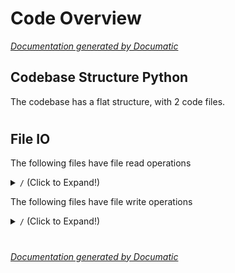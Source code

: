 # Code Overview

[_Documentation generated by Documatic_](https://www.documatic.com)

<!---Documatic-section-Codebase Structure Python-start--->
## Codebase Structure Python

The codebase has a flat structure, with 2 code files.

# #
<!---Documatic-section-Codebase Structure Python-end--->

<!---Documatic-section-File IO-start--->
## File IO

<!---Documatic-block-file_io-start--->
The following files have file read operations

<!---Documatic-block-/-start--->
<details>
	<summary><code>/</code> (Click to Expand!)</summary>

* wifimgr
</details>
<!---Documatic-block-/-end--->

The following files have file write operations

<!---Documatic-block-/-start--->
<details>
	<summary><code>/</code> (Click to Expand!)</summary>

* wifimgr
</details>
<!---Documatic-block-/-end--->
<!---Documatic-block-file_io-end--->

# #
<!---Documatic-section-File IO-end--->

[_Documentation generated by Documatic_](https://www.documatic.com)